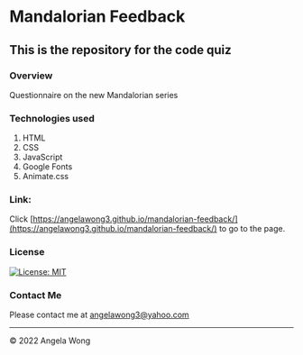 # Mandalorian Feedback

## This is the repository for the code quiz

### Overview

Questionnaire on the new Mandalorian series

### Technologies used

1. HTML
2. CSS
3. JavaScript
4. Google Fonts
5. Animate.css

### Link:

Click [https://angelawong3.github.io/mandalorian-feedback/](https://angelawong3.github.io/mandalorian-feedback/) to go to the page.

### License

[![License: MIT](https://img.shields.io/badge/License-MIT-yellow.svg)](https://opensource.org/licenses/MIT)

### Contact Me

Please contact me at angelawong3@yahoo.com

---

© 2022 Angela Wong
